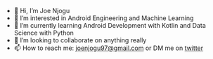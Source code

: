 - 👋 Hi, I’m Joe Njogu
- 👀 I’m interested in Android Engineering and Machine Learning
- 🌱 I’m currently learning Android Development with Kotlin and Data Science with Python
- 💞️ I’m looking to collaborate on anything really
- 📫 How to reach me: [joenjogu97@gmail.com](mailto:joenjogu97@gmail.com) or DM me on [twitter](https://twitter.com/joe_njogu)

<!---
joenjogu/joenjogu is a ✨ special ✨ repository because its `README.md` (this file) appears on your GitHub profile.
You can click the Preview link to take a look at your changes.
--->
